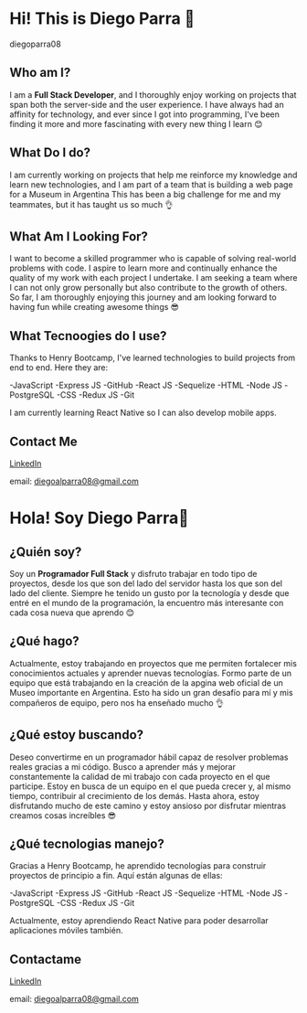 # **Hi! This is Diego Parra** 👋
diegoparra08

## __Who am I?__

I am a **Full Stack Developer**, and I thoroughly enjoy working on projects that span both the server-side and the user experience. 
I have always had an affinity for technology, and ever since I got into programming, I've been finding it more and more fascinating with every new thing I learn 😊

## __What Do I do?__

I am currently working on projects that help me reinforce my knowledge and learn new technologies, and I am part of a team that is building a web page for a Museum in Argentina This has been a big challenge for me and my teammates, but it has taught us so much 👌

## __What Am I Looking For?__

I want to become a skilled programmer who is capable of solving real-world problems with code. I aspire to learn more and continually enhance the quality of my work with each project I undertake. I am seeking a team where I can not only grow personally but also contribute to the growth of others. So far, I am thoroughly enjoying this journey and am looking forward to having fun while creating awesome things 😎

## __What Tecnoogies do I use?__

Thanks to Henry Bootcamp, I've learned technologies to build projects from end to end. Here they are:

-JavaScript        -Express JS       -GitHub
-React JS          -Sequelize        -HTML
-Node JS           -PostgreSQL       -CSS
-Redux JS          -Git

I am currently learning React Native so I can also develop mobile apps.

## __Contact Me__

[LinkedIn](https://www.linkedin.com/in/diego-alejandro-parra-292300273/)

email: diegoalparra08@gmail.com



# **Hola! Soy Diego Parra**👋


## __¿Quién soy?__

Soy un **Programador Full Stack** y disfruto trabajar en todo tipo de proyectos, desde los que son del lado del servidor hasta los que son del lado del cliente. Siempre he tenido un gusto por la tecnología y desde que entré en el mundo de la programación, la encuentro más interesante con cada cosa nueva que aprendo 😊

## __¿Qué hago?__

Actualmente, estoy trabajando en proyectos que me permiten fortalecer mis conocimientos actuales y aprender nuevas tecnologías. Formo parte de un equipo que está trabajando en la creación de la apgina web oficial de un Museo importante en Argentina. Esto ha sido un gran desafío para mí y mis compañeros de equipo, pero nos ha enseñado mucho 👌

## __¿Qué estoy buscando?__

Deseo convertirme en un programador hábil capaz de resolver problemas reales gracias a mi código. Busco a aprender más y mejorar constantemente la calidad de mi trabajo con cada proyecto en el que participe. Estoy en busca de un equipo en el que pueda crecer y, al mismo tiempo, contribuir al crecimiento de los demás. Hasta ahora, estoy disfrutando mucho de este camino y estoy ansioso por disfrutar mientras creamos cosas increíbles 😎

## __¿Qué tecnologias manejo?__

Gracias a Henry Bootcamp, he aprendido tecnologías para construir proyectos de principio a fin. Aquí están algunas de ellas:

-JavaScript        -Express JS       -GitHub
-React JS          -Sequelize        -HTML
-Node JS           -PostgreSQL       -CSS
-Redux JS          -Git

Actualmente, estoy aprendiendo React Native para poder desarrollar aplicaciones móviles también.

## __Contactame__
[LinkedIn](https://www.linkedin.com/in/diego-alejandro-parra-292300273/)

email: diegoalparra08@gmail.com
